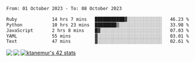 <!--START_SECTION:waka-->

```txt
From: 01 October 2023 - To: 08 October 2023

Ruby             14 hrs 7 mins   ███████████▓░░░░░░░░░░░░░   46.23 %
Python           10 hrs 23 mins  ████████▒░░░░░░░░░░░░░░░░   33.98 %
JavaScript       2 hrs 8 mins    █▓░░░░░░░░░░░░░░░░░░░░░░░   07.03 %
YAML             55 mins         ▓░░░░░░░░░░░░░░░░░░░░░░░░   03.01 %
Text             47 mins         ▓░░░░░░░░░░░░░░░░░░░░░░░░   02.61 %
```

<!--END_SECTION:waka-->
<a href="https://github.com/anuraghazra/github-readme-stats">
  <img align="left" src="https://github-readme-stats.vercel.app/api?username=Tanesan&count_private=true&show_icons=true" />
<img align="left" src="https://github-readme-stats.vercel.app/api/top-langs/?username=Tanesan" />
</a>

[![ktanemur's 42 stats](https://badge42.vercel.app/api/v2/cl1wslf6s002109l771rng2w8/stats?cursusId=21&coalitionId=62)](https://github.com/JaeSeoKim/badge42)
